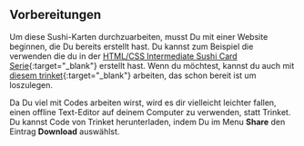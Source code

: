 ## Vorbereitungen

Um diese Sushi-Karten durchzuarbeiten, musst Du mit einer Website beginnen, die Du bereits erstellt hast. Du kannst zum Beispiel die verwenden die du in der [HTML/CSS Intermediate Sushi Card Serie](https://projects.raspberrypi.org/de-DE/projects/cd-intermediate-html-css-sushi){:target="_blank"} erstellt hast. Wenn du möchtest, kannst du auch mit [diesem trinket](https://trinket.io/html/9abce5043e){:target="_blank"} arbeiten, das schon bereit ist um loszulegen.

Da Du viel mit Codes arbeiten wirst, wird es dir vielleicht leichter fallen, einen offline Text-Editor auf deinem Computer zu verwenden, statt Trinket. Du kannst Code von Trinket herunterladen, indem Du im Menu **Share** den Eintrag **Download** auswählst.
